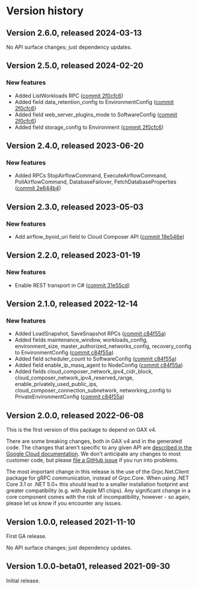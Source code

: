 # Version history

## Version 2.6.0, released 2024-03-13

No API surface changes; just dependency updates.

## Version 2.5.0, released 2024-02-20

### New features

- Added ListWorkloads RPC ([commit 2f0cfc6](https://github.com/googleapis/google-cloud-dotnet/commit/2f0cfc682d783c0629519bda7c3706ff1c271ea0))
- Added field data_retention_config to EnvironmentConfig ([commit 2f0cfc6](https://github.com/googleapis/google-cloud-dotnet/commit/2f0cfc682d783c0629519bda7c3706ff1c271ea0))
- Added field web_server_plugins_mode to SoftwareConfig ([commit 2f0cfc6](https://github.com/googleapis/google-cloud-dotnet/commit/2f0cfc682d783c0629519bda7c3706ff1c271ea0))
- Added field storage_config to Environment ([commit 2f0cfc6](https://github.com/googleapis/google-cloud-dotnet/commit/2f0cfc682d783c0629519bda7c3706ff1c271ea0))

## Version 2.4.0, released 2023-06-20

### New features

- Added RPCs StopAirflowCommand, ExecuteAirflowCommand, PollAirflowCommand, DatabaseFailover, FetchDatabaseProperties ([commit 2e644b4](https://github.com/googleapis/google-cloud-dotnet/commit/2e644b42c98e20244cf95921f1ef074a4f469b42))

## Version 2.3.0, released 2023-05-03

### New features

- Add airflow_byoid_uri field to Cloud Composer API ([commit 19e546e](https://github.com/googleapis/google-cloud-dotnet/commit/19e546e093540a297e017b1f9bf1d9e6e4f1e8ec))

## Version 2.2.0, released 2023-01-19

### New features

- Enable REST transport in C# ([commit 31e55cd](https://github.com/googleapis/google-cloud-dotnet/commit/31e55cdbafe12bfae68e28a75a1b75ceb445684f))

## Version 2.1.0, released 2022-12-14

### New features

- Added LoadSnapshot, SaveSnapshot RPCs ([commit c84f55a](https://github.com/googleapis/google-cloud-dotnet/commit/c84f55a6901a487e1f9494ac73a7ce0dcaf9dfa4))
- Added fields maintenance_window, workloads_config, environment_size, master_authorized_networks_config, recovery_config to EnvironmentConfig ([commit c84f55a](https://github.com/googleapis/google-cloud-dotnet/commit/c84f55a6901a487e1f9494ac73a7ce0dcaf9dfa4))
- Added field scheduler_count to SoftwareConfig ([commit c84f55a](https://github.com/googleapis/google-cloud-dotnet/commit/c84f55a6901a487e1f9494ac73a7ce0dcaf9dfa4))
- Added field enable_ip_masq_agent to NodeConfig ([commit c84f55a](https://github.com/googleapis/google-cloud-dotnet/commit/c84f55a6901a487e1f9494ac73a7ce0dcaf9dfa4))
- Added fields cloud_composer_network_ipv4_cidr_block, cloud_composer_network_ipv4_reserved_range, enable_privately_used_public_ips, cloud_composer_connection_subnetwork, networking_config to PrivateEnvironmentConfig ([commit c84f55a](https://github.com/googleapis/google-cloud-dotnet/commit/c84f55a6901a487e1f9494ac73a7ce0dcaf9dfa4))

## Version 2.0.0, released 2022-06-08

This is the first version of this package to depend on GAX v4.

There are some breaking changes, both in GAX v4 and in the generated
code. The changes that aren't specific to any given API are [described in the Google Cloud
documentation](https://cloud.google.com/dotnet/docs/reference/help/breaking-gax4).
We don't anticipate any changes to most customer code, but please [file a
GitHub issue](https://github.com/googleapis/google-cloud-dotnet/issues/new/choose)
if you run into problems.

The most important change in this release is the use of the Grpc.Net.Client package
for gRPC communication, instead of Grpc.Core. When using .NET Core 3.1 or .NET 5.0+
this should lead to a smaller installation footprint and greater compatibility (e.g.
with Apple M1 chips). Any significant change in a core component comes with the risk
of incompatibility, however - so again, please let us know if you encounter any
issues.


## Version 1.0.0, released 2021-11-10

First GA release.

No API surface changes; just dependency updates.

## Version 1.0.0-beta01, released 2021-09-30

Initial release.
